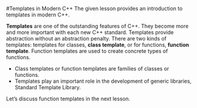 #Templates in Modern C++
The given lesson provides an introduction to templates in modern C++.

**Templates** are one of the outstanding features of C++. They become more and more important with each new C++ standard. Templates provide abstraction without an abstraction penalty. There are two kinds of templates: templates for classes, **class template**, or for functions, **function template**. Function templates are used to create concrete types of functions.

- Class templates or function templates are families of classes or functions.
- Templates play an important role in the development of generic libraries, Standard Template Library.

Let’s discuss function templates in the next lesson.
